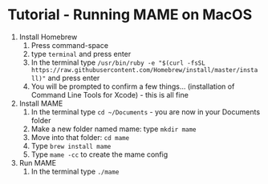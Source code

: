 # Tutorial - Running MAME on MacOS

1. Install Homebrew
    1. Press command-space
    2. type `terminal` and press enter
    3. In the terminal type `/usr/bin/ruby -e "$(curl -fsSL https://raw.githubusercontent.com/Homebrew/install/master/install)"` and press enter
    4. You will be prompted to confirm a few things... (installation of Command Line Tools for Xcode) - this is all fine
2. Install MAME
    1. In the terminal type `cd ~/Documents` - you are now in your Documents folder
    2. Make a new folder named mame: type `mkdir mame`
    3. Move into that folder: `cd mame`
    4. Type `brew install mame`
    5. Type `mame -cc` to create the mame config
3. Run MAME
    1. In the terminal type `./mame`
